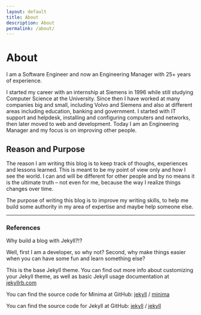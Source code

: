 ```yaml
---
layout: default
title: About
description: About
permalink: /about/
---
```


# About

I am a Software Engineer and now an Engineering Manager with 25+ years of experience.

I started my career with an internship at Siemens in 1996 while still studying Computer Science at the University.
Since then I have worked at many companies big and small, including Volvo and Siemens and also at different areas including education, banking and government.
I started with IT support and helpdesk, installing and configuring computers and networks, then later moved to web and development. Today I am an Engineering Manager and my focus is on improving other people.

## Reason and Purpose

The reason I am writing this blog is to keep track of thoughs, experiences and lessons learned. This is meant to be my point of view only and how I see the world. I can and will be different for other people and by no means it is the ultimate truth – not even for me, because the way I realize things changes over time.

The purpose of writing this blog is to improve my writing skills, to help me build some authority in my area of expertise and maybe help someone else.





-----

### References

Why build a blog with Jekyll?!?

Well, first I am a developer, so why not? Second, why make things easier when you can have some fun and learn something else?


This is the base Jekyll theme. 
You can find out more info about customizing your Jekyll theme, 
as well as basic Jekyll usage documentation at [jekyllrb.com](https://jekyllrb.com/)

You can find the source code for Minima at GitHub:
[jekyll][jekyll-organization] /
[minima](https://github.com/jekyll/minima)

You can find the source code for Jekyll at GitHub:
[jekyll][jekyll-organization] /
[jekyll](https://github.com/jekyll/jekyll)


[jekyll-organization]: https://github.com/jekyll
